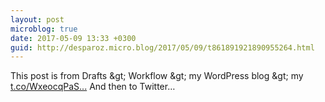 ```yaml
---
layout: post
microblog: true
date: 2017-05-09 13:33 +0300
guid: http://desparoz.micro.blog/2017/05/09/t861891921890955264.html
---
```

This post is from Drafts &amp;gt; Workflow &amp;gt; my WordPress blog &amp;gt; my [t.co/WxeocqPaS...](https://t.co/WxeocqPaSp.) And then to Twitter…
